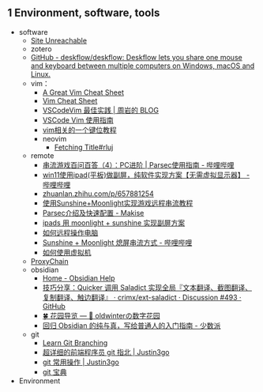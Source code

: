 ## 1 Environment, software, tools

- software  
	- [Site Unreachable](https://blog.xm.mk/posts/b15e/)  
	- zotero  
	- [GitHub - deskflow/deskflow: Deskflow lets you share one mouse and keyboard between multiple computers on Windows, macOS and Linux.](https://github.com/deskflow/deskflow)  
	- vim：  
		- [A Great Vim Cheat Sheet](https://vimsheet.com/)  
		- [Vim Cheat Sheet](https://vim.rtorr.com/lang/zh_cn)  
		- [VSCodeVim 最佳实践 | 周岩的 BLOG](https://zhouyanlt.github.io/vim/2019/09/20/vscode-vim-best-practices.html)  
		- [VSCode Vim 使用指南](https://hanzhen.wang/posts/vscode-vim)  
		- [vim相关的一个键位教程](https://cworld.top/blog/vim-key)  
		- neovim  
			- [Fetching Title#rluj](https://innei.in/posts/Z-Turn/nvim-lua-config-init)  
	- remote  
		- [串流游戏百问百答（4）：PC进阶 | Parsec使用指南 - 哔哩哔哩](https://www.bilibili.com/read/cv32334628)  
		- [win11使用ipad(平板)做副屏，纯软件实现方案【无需虚拟显示器】 - 哔哩哔哩](https://www.bilibili.com/read/cv23432170/#:~:text=%E6%89%93%E5%BC%80%E5%B9%B3%E6%9D%BF%E7%AB%AF%E7%9A%84moon)  
		- [zhuanlan.zhihu.com/p/657881254](https://zhuanlan.zhihu.com/p/657881254)  
		- [使用Sunshine+Moonlight实现游戏远程串流教程](https://www.hangge.com/blog/cache/detail_3544.html#:~:text=Sunshine%20+)  
		- [Parsec介绍及快速配置 - Makise](https://makise.xlog.app/parsec?)  
		- [ipads 用 moonlight + sunshine 实现副屏方案](https://zhuanlan.zhihu.com/p/669124021#:~:text=%E3%80%90%E6%93%8D%E4%BD%9C%E6%AD%A5%E9%AA%A4%E3%80%91%201.%E8%BD%AF)  
		- [如何远程操作电脑](https://obsidian.zerokei.top/Hub/%E5%A6%82%E4%BD%95%E8%BF%9C%E7%A8%8B%E6%93%8D%E4%BD%9C%E7%94%B5%E8%84%91/)  
		- [Sunshine + Moonlight 熄屏串流方式 - 哔哩哔哩](https://www.bilibili.com/read/cv30603647/#:~:text=%E7%94%B1%E4%BA%8E%E4%B9%8B%E5%89%8D%E6%9C%89%E6%AE%B5%E6%97%B6%E9%97%B4%E4%B8%8D%E5%9C%A8)  
		- [如何使用虚拟机](https://blog.csdn.net/m0_66480474/article/details/142535224#:~:text=parsec%E6%98%AF%E4%B8%80%E6%AC%BE%E7%9B%B8)  
	- [ProxyChain](https://zhuanlan.zhihu.com/p/166375631#:~:text=ProxyChain)  
	- obsidian  
		- [Home - Obsidian Help](https://help.obsidian.md/)  
		- [技巧分享：Quicker 调用 Saladict 实现全局『文本翻译、截图翻译、复制翻译、触边翻译』 · crimx/ext-saladict · Discussion #493 · GitHub](https://github.com/crimx/ext-saladict/discussions/493)  
		- [🍀 花园导览 — 🌱 oldwinterの数字花园](https://notes.oldwinter.top/huayuan)  
		- [回归 Obsidian 的纯与真，写给普通人的入门指南 - 少数派](https://sspai.com/post/72697)  
	- git  
		- [Learn Git Branching](https://learngitbranching.js.org/?demo=&locale=zh_CN)  
		- [超详细的前端程序员 git 指北 | Justin3go](https://justin3go.com/posts/2022/10/14%E8%B6%85%E8%AF%A6%E7%BB%86%E7%9A%84%E5%89%8D%E7%AB%AF%E7%A8%8B%E5%BA%8F%E5%91%98git%E6%8C%87%E5%8C%97)  
		- [git 常用操作 | Justin3go](https://justin3go.com/posts/2022/02/04git%E5%B8%B8%E7%94%A8%E6%93%8D%E4%BD%9C)  
		- [git 宝典](https://wangloo.github.io/posts/tools/git/git/)
- Environment

